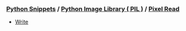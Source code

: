 ### [Python Snippets](../../contents.md) / [Python Image Library ( PIL )](../contents.md) / [Pixel Read](contents.md)
- [Write](Write.md)